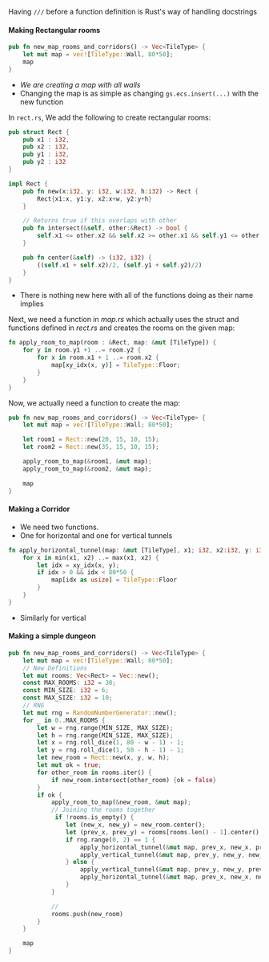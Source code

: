 Having `///` before a function definition is Rust's way of handling docstrings

#### Making Rectangular rooms
```rust
pub fn new_map_rooms_and_corridors() -> Vec<TileType> {
	let mut map = vec![TileType::Wall, 80*50];
	map
}
```
- *We are creating a map with all walls*
- Changing the map is as simple as changing
  `gs.ecs.insert(...)` with the new function

In `rect.rs`, We add the following to create rectangular rooms:
```rust
pub struct Rect {
    pub x1 : i32,
    pub x2 : i32,
    pub y1 : i32,
    pub y2 : i32
}

impl Rect {
    pub fn new(x:i32, y: i32, w:i32, h:i32) -> Rect {
        Rect{x1:x, y1:y, x2:x+w, y2:y+h}
    }

    // Returns true if this overlaps with other
    pub fn intersect(&self, other:&Rect) -> bool {
        self.x1 <= other.x2 && self.x2 >= other.x1 && self.y1 <= other.y2 && self.y2 >= other.y1
    }

    pub fn center(&self) -> (i32, i32) {
        ((self.x1 + self.x2)/2, (self.y1 + self.y2)/2)
    }
}
```
- There is nothing new here with all of the functions doing as their name implies

Next, we need a function in *map.rs* which actually uses the struct and functions defined in *rect.rs* and creates the rooms on the given map:
```rust
fn apply_room_to_map(room : &Rect, map: &mut [TileType]) {
    for y in room.y1 +1 ..= room.y2 {
        for x in room.x1 + 1 ..= room.x2 {
            map[xy_idx(x, y)] = TileType::Floor;
        }
    }
}
```

Now, we actually need a function to create the map:
```rust
pub fn new_map_rooms_and_corridors() -> Vec<TileType> {
    let mut map = vec![TileType::Wall; 80*50];

    let room1 = Rect::new(20, 15, 10, 15);
    let room2 = Rect::new(35, 15, 10, 15);

    apply_room_to_map(&room1, &mut map);
    apply_room_to_map(&room2, &mut map);

    map
}
```

#### Making a Corridor
- We need two functions. 
- One for horizontal and one for vertical tunnels
```rust
fn apply_horizontal_tunnel(map: &mut [TileType], x1; i32, x2:i32, y: i32) {
	for x in min(x1, x2) ..= max(x1, x2) {
		let idx = xy_idx(x, y);
		if idx > 0 && idx < 80*50 {
			map[idx as usize] = TileType::Floor
		}
	}
}
```
- Similarly for vertical
#### Making a simple dungeon
```rust
pub fn new_map_rooms_and_corridors() -> Vec<TileType> {
	let mut map = vec![TileType::Wall; 80*50];
	// New Definitions 
	let mut rooms: Vec<Rect> = Vec::new();
	const MAX_ROOMS: i32 = 30;
	const MIN_SIZE: i32 = 6;
	const MAX_SIZE: i32 = 10;
	// RNG
	let mut rng = RandomNumberGenerator::new();
	for _ in 0..MAX_ROOMS {
		let w = rng.range(MIN_SIZE, MAX_SIZE);
		let h = rng.range(MIN_SIZE, MAX_SIZE);
		let x = rng.roll_dice(1, 80 - w - 1) - 1;
		let y = rng.roll_dice(1, 50 - h - 1) - 1;
		let new_room = Rect::new(x, y, w, h);
		let mut ok = true;
		for other_room in rooms.iter() {
			if new_room.intersect(other_room) {ok = false}
		}
		if ok {
			apply_room_to_map(&new_room, &mut map);
			// Joining the rooms together
			 if !rooms.is_empty() {
                let (new_x, new_y) = new_room.center();
                let (prev_x, prev_y) = rooms[rooms.len() - 1].center();
                if rng.range(0, 2) == 1 {
                    apply_horizontal_tunnel(&mut map, prev_x, new_x, prev_y);
                    apply_vertical_tunnel(&mut map, prev_y, new_y, new_x);
                } else {
                    apply_vertical_tunnel(&mut map, prev_y, new_y, prev_x);
                    apply_horizontal_tunnel(&mut map, prev_x, new_x, new_y);
                }
            }

			//
			rooms.push(new_room)
		}
	}

	map
}
```
